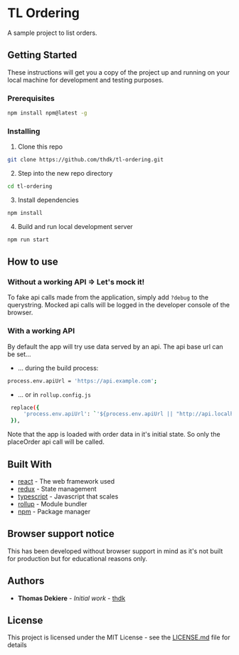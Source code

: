 # TL Ordering

A sample project to list orders.

## Getting Started

These instructions will get you a copy of the project up and running on your local machine for development and testing purposes.

### Prerequisites

```sh
npm install npm@latest -g
```

### Installing

1. Clone this repo
```sh
git clone https://github.com/thdk/tl-ordering.git
```

2. Step into the new repo directory

```sh
cd tl-ordering
```

3. Install dependencies

```sh
npm install
```

4. Build and run local development server
```sh
npm run start
```

## How to use

### Without a working API => Let's mock it!

To fake api calls made from the application, simply add `?debug` to the querystring.
Mocked api calls will be logged in the developer console of the browser.

### With a working API
By default the app will try use data served by an api.
The api base url can be set...

* ... during the build process:

```sh
process.env.apiUrl = 'https://api.example.com';
```

* ... or in `rollup.config.js`
```sh
 replace({
     'process.env.apiUrl': `'${process.env.apiUrl || "http://api.localhost"}'`
 }),
```

Note that the app is loaded with order data in it's initial state.
So only the placeOrder api call will be called.

## Built With

* [react](https://reactjs.org/) - The web framework used
* [redux](https://rometools.github.io/rome/) - State management
* [typescript](https://www.typescriptlang.org/) - Javascript that scales
* [rollup](https://rollupjs.org) - Module bundler
* [npm](https://www.npmjs.com/) - Package manager

## Browser support notice

This has been developed without browser support in mind as it's not built for production but for educational reasons only.

## Authors

* **Thomas Dekiere** - *Initial work* - [thdk](https://github.com/thdk)

## License

This project is licensed under the MIT License - see the [LICENSE.md](LICENSE.md) file for details


